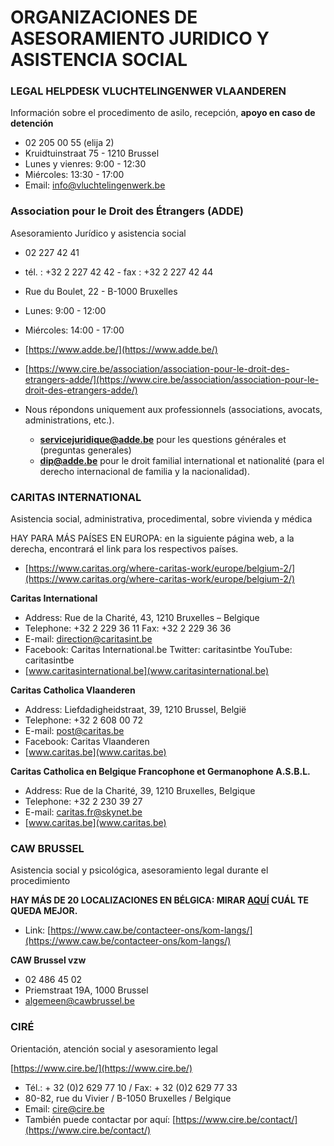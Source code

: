 # ORGANIZACIONES DE ASESORAMIENTO JURIDICO Y ASISTENCIA SOCIAL


### LEGAL HELPDESK VLUCHTELINGENWER VLAANDEREN
Información sobre el procedimento de asilo, recepción, **apoyo en caso de detención**
* 02 205 00 55 (elija 2)
* Kruidtuinstraat 75 - 1210 Brussel
* Lunes y vienres: 9:00 - 12:30
* Miércoles: 13:30 - 17:00
* Email: info@vluchtelingenwerk.be


### Association pour le Droit des Étrangers (ADDE)
Asesoramiento Jurídico y asistencia social 
* 02 227 42 41 
* tél. : +32 2 227 42 42 - fax : +32 2 227 42 44
* Rue du Boulet, 22 - B-1000 Bruxelles
* Lunes: 9:00 - 12:00
* Miércoles: 14:00 - 17:00
* [https://www.adde.be/](https://www.adde.be/)
* [https://www.cire.be/association/association-pour-le-droit-des-etrangers-adde/](https://www.cire.be/association/association-pour-le-droit-des-etrangers-adde/)

* Nous répondons uniquement aux professionnels (associations, avocats, administrations, etc.).
    * **servicejuridique@adde.be**  pour les questions générales et (preguntas generales)
    * **dip@adde.be** pour le droit familial international et nationalité (para el derecho internacional de familia y la nacionalidad).

### CARITAS INTERNATIONAL
Asistencia social, administrativa, procedimental, sobre vivienda y médica

HAY PARA MÁS PAÍSES EN EUROPA: en la siguiente página web, a la derecha, encontrará el link para los respectivos países. 

* [https://www.caritas.org/where-caritas-work/europe/belgium-2/](https://www.caritas.org/where-caritas-work/europe/belgium-2/)

**Caritas International**
* Address: Rue de la Charité, 43, 1210 Bruxelles – Belgique
* Telephone: +32 2 229 36 11 Fax: +32 2 229 36 36
* E-mail: direction@caritasint.be
* Facebook: Caritas International.be Twitter: caritasintbe YouTube: caritasintbe
* [www.caritasinternational.be](www.caritasinternational.be)

**Caritas Catholica Vlaanderen**
* Address: Liefdadigheidstraat, 39, 1210 Brussel, België
* Telephone: +32 2 608 00 72
* E-mail: post@caritas.be
* Facebook: Caritas Vlaanderen
* [www.caritas.be](www.caritas.be)

**Caritas Catholica en Belgique Francophone et Germanophone A.S.B.L.**
* Address: Rue de la Charité, 39, 1210 Bruxelles, Belgique
* Telephone: +32 2 230 39 27
* E-mail: caritas.fr@skynet.be
* [www.caritas.be](www.caritas.be)

### CAW BRUSSEL
Asistencia social y psicológica, asesoramiento legal durante el procedimiento

**HAY MÁS DE 20 LOCALIZACIONES EN BÉLGICA: MIRAR [AQUÍ](https://www.caw.be/contacteer-ons/kom-langs/) CUÁL TE QUEDA MEJOR.**
* Link: [https://www.caw.be/contacteer-ons/kom-langs/](https://www.caw.be/contacteer-ons/kom-langs/)

**CAW Brussel vzw**
* 02 486 45 02
* Priemstraat 19A, 1000 Brussel
* algemeen@cawbrussel.be

### CIRÉ
Orientación, atención social y asesoramiento legal

[https://www.cire.be/](https://www.cire.be/)

* Tél.: + 32 (0)2 629 77 10 / Fax: + 32 (0)2 629 77 33
* 80-82, rue du Vivier / B-1050 Bruxelles / Belgique
* Email: cire@cire.be
* También puede contactar por aquí: [https://www.cire.be/contact/](https://www.cire.be/contact/)




